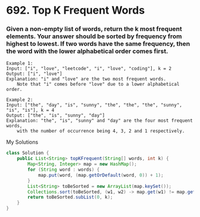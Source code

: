 # 692. Top K Frequent Words

### Given a non-empty list of words, return the k most frequent elements. Your answer should be sorted by frequency from highest to lowest. If two words have the same frequency, then the word with the lower alphabetical order comes first.


```
Example 1:
Input: ["i", "love", "leetcode", "i", "love", "coding"], k = 2
Output: ["i", "love"]
Explanation: "i" and "love" are the two most frequent words.
    Note that "i" comes before "love" due to a lower alphabetical order.
```
```
Example 2:
Input: ["the", "day", "is", "sunny", "the", "the", "the", "sunny", "is", "is"], k = 4
Output: ["the", "is", "sunny", "day"]
Explanation: "the", "is", "sunny" and "day" are the four most frequent words,
    with the number of occurrence being 4, 3, 2 and 1 respectively.
```

My Solutions
```java
class Solution {
    public List<String> topKFrequent(String[] words, int k) {
        Map<String, Integer> map = new HashMap();
        for (String word : words) {
            map.put(word, (map.getOrDefault(word, 0)) + 1);
        }
        List<String> toBeSorted = new ArrayList(map.keySet());
        Collections.sort(toBeSorted, (w1, w2) -> map.get(w1) != map.get(w2)? map.get(w2) - map.get(w1) : w1.compareTo(w2));
        return toBeSorted.subList(0, k);
    }
}

```
